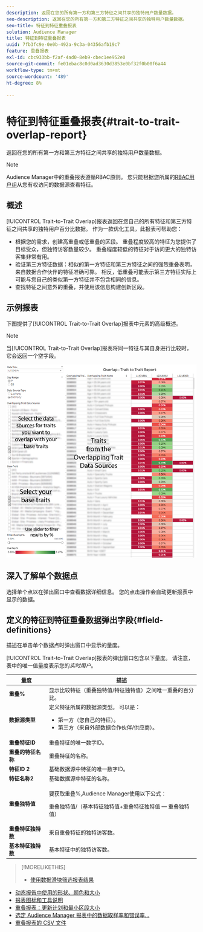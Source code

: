 ```yaml
---
description: 返回在您的所有第一方和第三方特征之间共享的独特用户数量数据。
seo-description: 返回在您的所有第一方和第三方特征之间共享的独特用户数量数据。
seo-title: 特征到特征重叠报表
solution: Audience Manager
title: 特征到特征重叠报表
uuid: 7fb3fc9e-0e0b-492a-9c3a-04356afb19c7
feature: 重叠报表
exl-id: cbc933bb-f2af-4ad0-8eb9-cbec1ee952e0
source-git-commit: fe01ebac8c0d0ad3630d3853e0bf32f0b00f6a44
workflow-type: tm+mt
source-wordcount: '489'
ht-degree: 8%

---
```


# 特征到特征重叠报表{#trait-to-trait-overlap-report}

返回在您的所有第一方和第三方特征之间共享的独特用户数量数据。

>[!NOTE]
>
>Audience Manager中的重叠报表遵循RBAC原则。 您只能根据您所属的[RBAC用户组](/help/using/features/administration/administration-overview.md)从您有权访问的数据源查看特征。

<!-- 

c_overlap_reports.xml

 -->

## 概述

[!UICONTROL Trait-to-Trait Overlap]报表返回在您自己的所有特征和第三方特征之间共享的独特用户百分比数据。 作为一款优化工具，此报表可帮助您：

* 根据您的需求，创建高重叠或低重叠的区段。 重叠程度较高的特征为您提供了目标受众，但独特访客数量较少。 重叠程度较低的特征对于访问更大的独特访客集非常有用。
* 验证第三方特征数据：相似的第一方特征和第三方特征之间的强烈重叠表明，来自数据合作伙伴的特征准确可靠。 相反，低重叠可能表示第三方特征实际上可能与您自己的类似第一方特征并不包含相同的信息。
* 查找特征之间意外的重叠，并使用该信息构建创新区段。

## 示例报表

下图提供了[!UICONTROL Trait-to-Trait Overlap]报表中元素的高级概述。

>[!NOTE]
>
>当[!UICONTROL Trait-to-Trait Overlap]报表将同一特征与其自身进行比较时，它会返回一个空字段。

![](assets/trait-to-trait-overlap.png)

## 深入了解单个数据点

选择单个点以在弹出窗口中查看数据详细信息。 您的点击操作会自动更新报表中显示的数据。

## 定义的特征到特征重叠数据弹出字段{#field-definitions}

描述在单击单个数据点时弹出窗口中显示的量度。

<!-- 

r_t2t_data_pop.xml

 -->

[!UICONTROL Trait-to-Trait Overlap]报表的弹出窗口包含以下量度。 请注意，表中的唯一值量度表示您的&#x200B;*实时用户*。

<table id="table_A2A0CFC47C1A404994B82E6630E711A2"> 
 <thead> 
  <tr> 
   <th colname="col1" class="entry"> 量度 </th> 
   <th colname="col2" class="entry"> 描述 </th> 
  </tr>
 </thead>
 <tbody> 
  <tr> 
   <td colname="col1"><b><span class="wintitle"> 重叠%</span></b> </td> 
   <td colname="col2"> 显示比较特征（重叠独特值/特征独特值）之间唯一重叠的百分比。 </td> 
  </tr> 
  <tr> 
   <td colname="col1"><b><span class="wintitle"> 数据源类型</span></b> </td> 
   <td colname="col2">定义特征所属的数据源类型。 可以是： 
    <ul id="ul_0477C04A33FD4F5D998B98984E6554D3"> 
     <li id="li_50FCA48EDB5843AB8FB6C34ED2C0067D">第一方（您自己的特征）。 </li> 
     <li id="li_4F6148EDAEFE43FA8D505944E9FE3855">第三方（来自外部数据合作伙伴/供应商）。 </li> 
    </ul> </td> 
  </tr> 
  <tr> 
   <td colname="col1"><b><span class="wintitle"> 重叠特征ID</span></b> </td> 
   <td colname="col2"> 重叠特征的唯一数字ID。 </td> 
  </tr> 
  <tr> 
   <td colname="col1"><b><span class="wintitle"> 重叠的特征名称</span></b> </td> 
   <td colname="col2"> 重叠特征的名称。 </td> 
  </tr>
    <tr> 
   <td colname="col1"><b><span class="wintitle"> 特征ID 2</span></b> </td> 
   <td colname="col2"> 基础数据源中特征的唯一数字ID。 </td> 
  </tr> 
  <tr> 
   <td colname="col1"><b><span class="wintitle"> 特征名称2</span></b> </td> 
   <td colname="col2"> 基础数据源中特征的名称。 </td> 
  </tr> 
  <tr> 
   <td colname="col1"><b><span class="wintitle"> 重叠独特值</span></b> </td> 
   <td colname="col2"> <p>要获取重叠%,Audience Manager使用以下公式：</p> <p>重叠独特值/（基本特征独特值+重叠特征独特值 — 重叠独特值）</p> </td> 
  </tr> 
  <tr> 
   <td colname="col1"><b><span class="wintitle"> 重叠特征独特数</span></b> </td> 
   <td colname="col2"> 来自重叠特征的独特访客数。 </td> 
  </tr> 
    <tr> 
   <td colname="col1"><b><span class="wintitle"> 基本特征独特数</span></b> </td> 
   <td colname="col2"> 基本特征中的独特访客数。 </td> 
  </tr> 
 </tbody> 
</table>

>[!MORELIKETHIS]
>
>* [使用数据滑块筛选报表结果](../../reporting/dynamic-reports/data-sliders.md)
* [动态报告中使用的形状、颜色和大小](../../reporting/dynamic-reports/interactive-report-technology.md#shapes-colors-sizes)
* [报表图标和工具说明](../../reporting/dynamic-reports/interactive-report-technology.md#icons-tools-explained)
* [重叠报表：更新计划和最小区段大小](../../reporting/dynamic-reports/overlap-minimum-segment-size.md)
* [选定 Audience Manager 报表中的数据取样率和错误率...](../../reporting/report-sampling.md)
* [重叠报表的 CSV 文件](../../reporting/dynamic-reports/overlap-csv-files.md)

